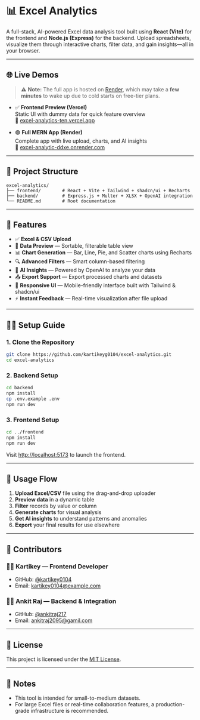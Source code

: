 # 📊 Excel Analytics

A full-stack, AI-powered Excel data analysis tool built using **React (Vite)** for the frontend and **Node.js (Express)** for the backend. Upload spreadsheets, visualize them through interactive charts, filter data, and gain insights—all in your browser.

---

## 🌐 Live Demos

> ⚠️ **Note:** The full app is hosted on [Render](https://render.com), which may take a **few minutes** to wake up due to cold starts on free-tier plans.

- ✅ **Frontend Preview (Vercel)**  
  Static UI with dummy data for quick feature overview  
  🔗 [excel-analytics-ten.vercel.app](https://excel-analytics-ten.vercel.app/)

- 🟢 **Full MERN App (Render)**  
  Complete app with live upload, charts, and AI insights  
  🔗 [excel-analytic-ddxe.onrender.com](https://excel-analytic-ddxe.onrender.com/)

---

## 🧱 Project Structure

```
excel-analytics/
├── frontend/        # React + Vite + Tailwind + shadcn/ui + Recharts
├── backend/         # Express.js + Multer + XLSX + OpenAI integration
└── README.md        # Root documentation
```

---

## 🚀 Features

- ✅ **Excel & CSV Upload**
- 🧾 **Data Preview** — Sortable, filterable table view
- 📊 **Chart Generation** — Bar, Line, Pie, and Scatter charts using Recharts
- 🔍 **Advanced Filters** — Smart column-based filtering
- 🤖 **AI Insights** — Powered by OpenAI to analyze your data
- 📤 **Export Support** — Export processed charts and datasets
- 📱 **Responsive UI** — Mobile-friendly interface built with Tailwind & shadcn/ui
- ⚡ **Instant Feedback** — Real-time visualization after file upload

---

## 🧑‍💻 Setup Guide

### 1. Clone the Repository

```bash
git clone https://github.com/kartikeyg0104/excel-analytics.git
cd excel-analytics
```

### 2. Backend Setup

```bash
cd backend
npm install
cp .env.example .env
npm run dev
```

### 3. Frontend Setup

```bash
cd ../frontend
npm install
npm run dev
```

Visit [http://localhost:5173](http://localhost:5173) to launch the frontend.

---

## 🎯 Usage Flow

1. **Upload Excel/CSV** file using the drag-and-drop uploader
2. **Preview data** in a dynamic table
3. **Filter** records by value or column
4. **Generate charts** for visual analysis
5. **Get AI insights** to understand patterns and anomalies
6. **Export** your final results for use elsewhere

---

## 👥 Contributors

### 👨‍🎨 Kartikey — Frontend Developer

- GitHub: [@kartikey0104](https://github.com/kartikey0104)
- Email: kartikey0104@example.com

### 🧑‍💻 Ankit Raj — Backend & Integration

- GitHub: [@ankitraj217](https://github.com/ankitraj217)
- Email: ankitraj2095@gamil.com

---

## 📄 License

This project is licensed under the [MIT License](LICENSE).

---

## 📝 Notes

- This tool is intended for small-to-medium datasets.
- For large Excel files or real-time collaboration features, a production-grade infrastructure is recommended.
